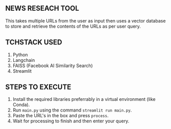 ## NEWS RESEACH TOOL
This takes multiple URLs from the user as input then uses a vector database to store and retrieve the contents of the URLs as per user query.

## TCHSTACK USED
1. Python
2. Langchain
3. FAISS (Facebook AI Similarity Search)
4. Streamlit

## STEPS TO EXECUTE
1. Install the required libraries preferrably in a virtual environment (like Conda).
2. Run `main.py` using the command `streamlit run main.py`.
3. Paste the URL's in the box and press `process`.
4. Wait for processing to finish and then enter your query. 